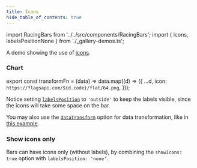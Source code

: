 ```yaml
---
title: Icons
hide_table_of_contents: true
---
```


import RacingBars from '../../src/components/RacingBars';
import { icons, labelsPositionNone } from './\_gallery-demos.ts';

A demo showing the use of [icons](../guides/icons.md).

<!--truncate-->

### Chart

export const transformFn = (data) => data.map((d) => ({
...d,
icon: `https://flagsapi.com/${d.code}/flat/64.png`,
}));

<div className="gallery">
  <RacingBars
    {...icons}
  />
</div>

Notice setting [`labelsPosition`](../documentation/options.md#labelsposition) to `'outside'` to keep the labels visible, since the icons will take some space on the bar.

You may also use the [`dataTransform`](../documentation/options.md#datatransform) option for data transformation,
like in [this example](./data-transform.md).

### Show icons only

Bars can have icons only (without labels), by combining the `showIcons: true` option with `labelsPosition: 'none'`.

<div className="gallery">
  <RacingBars
    {...labelsPositionNone}
/>

</div>
